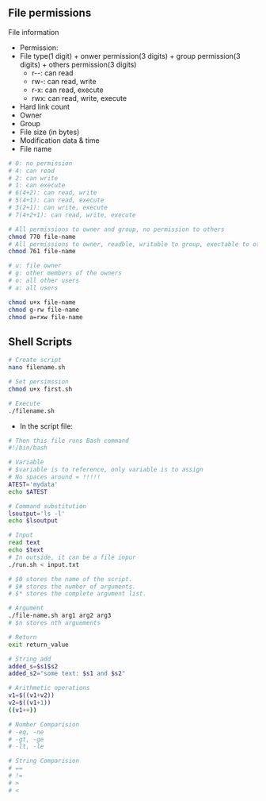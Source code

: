 ## File permissions
File information  
* Permission:
* File type(1 digit) + onwer permission(3 digits) + group permission(3 digits) + others permission(3 digits)
  * r--: can read
  * rw-: can read, write
  * r-x: can read, execute
  * rwx: can read, write, execute
* Hard link count
* Owner
* Group
* File size (in bytes)
* Modification data & time
* File name

```Bash
# 0: no permission
# 4: can read
# 2: can write
# 1: can execute
# 6(4+2): can read, write
# 5(4+1): can read, execute
# 3(2+1): can write, execute
# 7(4+2+1): can read, write, execute

# All permissions to owner and group, no permission to others
chmod 770 file-name
# All permissions to owner, readble, writable to group, exectable to others
chmod 761 file-name

# u: file owner
# g: other members of the owners
# o: all other users
# a: all users

chmod u+x file-name
chmod g-rw file-name
chmod a=rxw file-name
```

## Shell Scripts
```Bash
# Create script
nano filename.sh

# Set persimssion
chmod u+x first.sh

# Execute
./filename.sh
```

* In the script file:
```Bash
# Then this file runs Bash command
#!/bin/bash
```

```Bash
# Variable
# $variable is to reference, only variable is to assign
# No spaces around = !!!!!
ATEST='mydata'
echo $ATEST

# Command substitution
lsoutput='ls -l'
echo $lsoutput

# Input
read text
echo $text
# In outside, it can be a file inpur
./run.sh < input.txt

# $0 stores the name of the script.
# $# stores the number of arguments.
# $* stores the complete argument list.

# Argument
./file-name.sh arg1 arg2 arg3
# $n stores nth arguements

# Return
exit return_value

# String add
added_s=$s1$s2
added_s2="some text: $s1 and $s2"

# Arithmetic operations
v1=$((v1+v2))
v2=$((v1+1))
((v1++))

# Number Comparision
# -eq, -ne
# -gt, -ge
# -lt, -le

# String Comparision
# ==
# !=
# >
# <
```